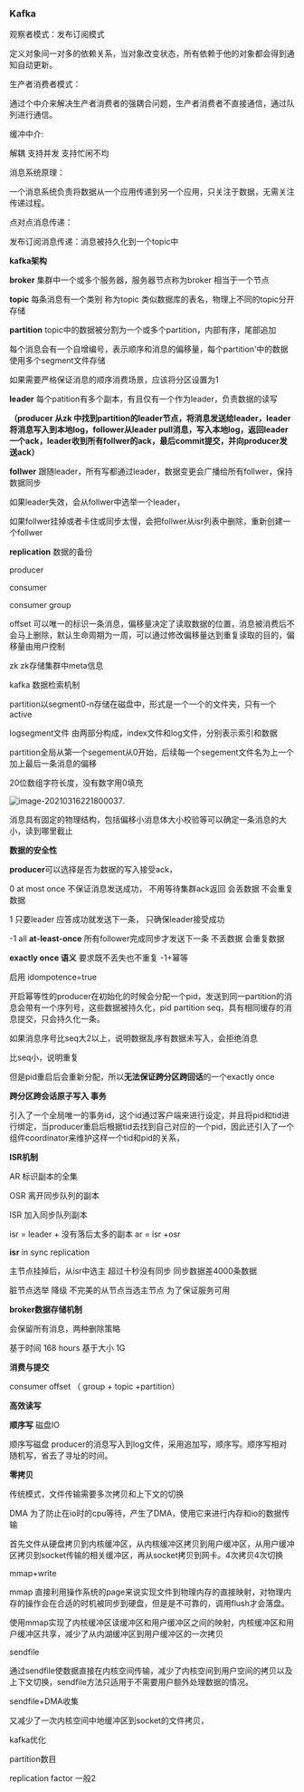 ### Kafka

观察者模式：发布订阅模式

定义对象间一对多的依赖关系，当对象改变状态，所有依赖于他的对象都会得到通知自动更新。

生产者消费者模式：

通过个中介来解决生产者消费者的强耦合问题，生产者消费者不直接通信，通过队列进行通信。

缓冲中介:

解耦 支持并发 支持忙闲不均

消息系统原理：

一个消息系统负责将数据从一个应用传递到另一个应用，只关注于数据，无需关注传递过程。

点对点消息传递：

发布订阅消息传递：消息被持久化到一个topic中 

**kafka架构**

**broker** 集群中一个或多个服务器，服务器节点称为broker 相当于一个节点

**topic** 每条消息有一个类别 称为topic 类似数据库的表名，物理上不同的topic分开存储

**partition** topic中的数据被分割为一个或多个partition，内部有序，尾部追加 

每个消息会有一个自增编号，表示顺序和消息的偏移量，每个partition'中的数据使用多个segment文件存储

如果需要严格保证消息的顺序消费场景，应该将分区设置为1

**leader** 每个patition有多个副本，有且仅有一个作为leader，负责数据的读写

**（producer 从zk 中找到partition的leader节点，将消息发送给leader，leader将消息写入到本地log，follower从leader  pull消息，写入本地log，返回leader一个ack，leader收到所有follwer的ack，最后commit提交，并向producer发送ack）**

**follwer** 跟随leader，所有写都通过leader，数据变更会广播给所有follwer，保持数据同步

如果leader失效，会从follwer中选举一个leader，

如果follwer挂掉或者卡住或同步太慢，会把follwer从isr列表中删除，重新创建一个follwer

**replication** 数据的备份

producer

consumer

consumer group

offset 可以唯一的标识一条消息，偏移量决定了读取数据的位置，消息被消费后不会马上删除，默认生命周期为一周，可以通过修改偏移量达到重复读取的目的，偏移量由用户控制

zk zk存储集群中meta信息



kafka 数据检索机制

partition以segment0-n存储在磁盘中，形式是一个一个的文件夹，只有一个active

logsegment文件 由两部分构成，index文件和log文件，分别表示索引和数据

partition全局从第一个segement从0开始，后续每一个segement文件名为上一个加上最后一条消息的偏移

20位数组字符长度，没有数字用0填充

![image-20210316221800037](C:\Users\wwwwwwl\AppData\Roaming\Typora\typora-user-images\image-20210316221800037.png).

消息具有固定的物理结构，包括偏移小消息体大小校验等可以确定一条消息的大小，读到哪里截止



**数据的安全性**

**producer**可以选择是否为数据的写入接受ack，

0 at most once 不保证消息发送成功， 不用等待集群ack返回  会丢数据 不会重复数据

1 只要leader 应答成功就发送下一条， 只确保leader接受成功

-1 all **at-least-once** 所有follower完成同步才发送下一条   不丢数据 会重复数据



**exactly once 语义**    要求既不丢失也不重复  			-1+幂等

启用 idompotence=true

开启幂等性的producer在初始化的时候会分配一个pid，发送到同一partition的消息会带有一个序列号，这些数据被持久化，pid partition seq，具有相同缓存的消息提交，只会持久化一条。

如果消息序号比seq大2以上，说明数据乱序有数据未写入，会拒绝消息

比seq小，说明重复

但是pid重启后会重新分配，所以**无法保证跨分区跨回话**的一个exactly once

**跨分区跨会话原子写入    事务**

 引入了一个全局唯一的事务id，这个id通过客户端来进行设定，并且将pid和tid进行绑定，当producer重启后根据tid去找到自己对应的一个pid，因此还引入了一个组件coordinator来维护这样一个tid和pid的关系，



**ISR机制**

AR  标识副本的全集

OSR 离开同步队列的副本

ISR 加入同步队列副本 

isr = leader + 没有落后太多的副本  ar = isr +osr

**isr** in sync replication

主节点挂掉后，从isr中选主   超过十秒没有同步 同步数据差4000条数据

脏节点选举  降级  不完美的从节点当选主节点 为了保证服务可用

**broker数据存储机制**

会保留所有消息，两种删除策略

基于时间  168 hours   基于大小 1G

**消费与提交**

consumer  offset  （ group + topic +partition）



**高效读写**

**顺序写** 磁盘IO

顺序写磁盘  producer的消息写入到log文件，采用追加写，顺序写。顺序写相对随机写，省去了寻址的时间。

 **零拷贝**

传统模式，文件传输需要多次拷贝和上下文的切换

DMA 为了防止在io时的cpu等待，产生了DMA，使用它来进行内存和io的数据传输

首先文件从硬盘拷贝到内核缓冲区，从内核缓冲区拷贝到用户缓冲区，从用户缓冲区拷贝到socket传输的相关缓冲区，再从socket拷贝到网卡。4次拷贝4次切换

mmap+write

mmap 直接利用操作系统的page来说实现文件到物理内存的直接映射，对物理内存的操作会在合适的时机被同步到硬盘，但是是不可靠的，调用flush才会落盘。

使用mmap实现了内核缓冲区读缓冲区和用户缓冲区之间的映射，内核缓冲区和用户缓冲区共享，减少了从内湖缓冲区到用户缓冲区的一次拷贝

sendfile

通过sendfile使数据直接在内核空间传输，减少了内核空间到用户空间的拷贝以及上下文切换，sendfile方法只适用于不需要用户额外处理数据的情况。

sendfile+DMA收集

又减少了一次内核空间中地缓冲区到socket的文件拷贝，



kafka优化

partition数目

replication factor 一般2  
